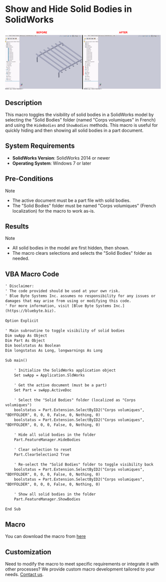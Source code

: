 # Show and Hide Solid Bodies in SolidWorks

<img src="../images/ShowHideBodies.png" alt="Description of image" width="600" style="display: block; margin: 0 auto;">

## Description
This macro toggles the visibility of solid bodies in a SolidWorks model by selecting the "Solid Bodies" folder (named "Corps volumiques" in French) and using the `HideBodies` and `ShowBodies` methods. This macro is useful for quickly hiding and then showing all solid bodies in a part document.

## System Requirements
- **SolidWorks Version**: SolidWorks 2014 or newer
- **Operating System**: Windows 7 or later

## Pre-Conditions
> [!NOTE]
> - The active document must be a part file with solid bodies.
> - The "Solid Bodies" folder must be named "Corps volumiques" (French localization) for the macro to work as-is.

## Results
> [!NOTE]
> - All solid bodies in the model are first hidden, then shown.
> - The macro clears selections and selects the "Solid Bodies" folder as needed.

## VBA Macro Code

```vbnet
' Disclaimer:
' The code provided should be used at your own risk.  
' Blue Byte Systems Inc. assumes no responsibility for any issues or damages that may arise from using or modifying this code.  
' For more information, visit [Blue Byte Systems Inc.](https://bluebyte.biz).

Option Explicit

' Main subroutine to toggle visibility of solid bodies
Dim swApp As Object
Dim Part As Object
Dim boolstatus As Boolean
Dim longstatus As Long, longwarnings As Long

Sub main()

    ' Initialize the SolidWorks application object
    Set swApp = Application.SldWorks

    ' Get the active document (must be a part)
    Set Part = swApp.ActiveDoc
    
    ' Select the "Solid Bodies" folder (localized as "Corps volumiques")
    boolstatus = Part.Extension.SelectByID2("Corps volumiques", "BDYFOLDER", 0, 0, 0, False, 0, Nothing, 0)
    boolstatus = Part.Extension.SelectByID2("Corps volumiques", "BDYFOLDER", 0, 0, 0, False, 0, Nothing, 0)
    
    ' Hide all solid bodies in the folder
    Part.FeatureManager.HideBodies
    
    ' Clear selection to reset
    Part.ClearSelection2 True
    
    ' Re-select the "Solid Bodies" folder to toggle visibility back
    boolstatus = Part.Extension.SelectByID2("Corps volumiques", "BDYFOLDER", 0, 0, 0, False, 0, Nothing, 0)
    boolstatus = Part.Extension.SelectByID2("Corps volumiques", "BDYFOLDER", 0, 0, 0, False, 0, Nothing, 0)
    
    ' Show all solid bodies in the folder
    Part.FeatureManager.ShowBodies
    
End Sub
```

## Macro
You can download the macro from [here](../images/ShowHideBodies.swp)

## Customization
Need to modify the macro to meet specific requirements or integrate it with other processes? We provide custom macro development tailored to your needs. [Contact us](https://bluebyte.biz/contact).